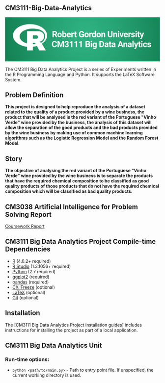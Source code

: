 ## CM3111-Big-Data-Analytics

![](docs/ff3b30538816c3922f7148d74d549566.png)

The CM3111 Big Data Analytics Project is a series of Experiments written in the R Programming Language and Python.
It supports the LaTeX Software System.

## Problem Definition

**This project is designed to help reproduce the analysis of a dataset related to the quality of a product 
provided by a wine business, the product that will be analysed is the red variant of the Portuguese "Vinho Verde" 
wine provided by the business, the analysis of this dataset will allow the separation of the good products and 
the bad products provided by the wine business by making use of common machine learning algorithms such as the
Logistic Regression Model and the Random Forest Model.**

## Story

**The objective of analysing the red variant of the Portuguese "Vinho Verde" wine provided by the wine business 
is to separate the products that have the required chemical composition to be classified as good quality products 
of those products that do not have the required chemical composition which will be classified as bad quality 
products.**

## CM3038 Artificial Intelligence for Problem Solving Report

[Coursework Report](cm3111-coursework-1/1905367.pdf)

## CM3111 Big Data Analytics Project Compile-time Dependencies

* [R](https://www.r-project.org) (4.0.2+ required)
* [R Studio](https://www.posit.co) (1.3.1056+ required)
* [Python](http://www.python.org) (2.7 required)
* [ggplot2](https://ggplot2.tidyverse.org) (required)
* [pandas](https://pandas.pydata.org) (required)
* [CX_Freeze](https://cx-freeze.readthedocs.io/en/stable) (optional)
* [LaTeX](https://www.latex-project.org) (optional)
* [Git](https://git-scm.com) (optional)

## Installation

The [CM3111 Big Data Analytics Project installation guides] includes instructions for installing the project as part of a local application.

## CM3111 Big Data Analytics Unit

### Run-time options:

* `python <path/to/main.py>` - Path to entry point file. If unspecified, the current working directory is used.
